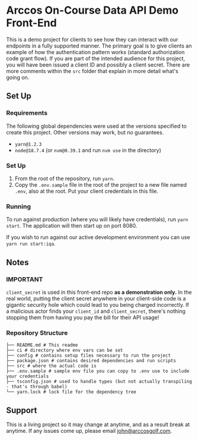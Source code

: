 # Arccos On-Course Data API Demo Front-End

This is a demo project for clients to see how they can interact with our endpoints in a fully supported manner. The
primary goal is to give clients an example of how the authentication pattern works (standard authorization code grant
flow). If you are part of the intended audience for this project, you will have been issued a client ID and possibly a
client secret. There are more comments within the `src` folder that explain in more detail what's going on.

## Set Up

### Requirements

The following global dependencies were used at the versions specified to create this project. Other versions may work,
but no guarantees.

* `yarn@1.2.3`
* `node@18.7.4` (or `nvm@0.39.1` and run `nvm use` in the directory)

### Set Up

1. From the root of the repository, run `yarn`.
1. Copy the `.env.sample` file in the root of the project to a new file named `.env`, also at the root. Put your client
   credentials in this file.

### Running

To run against production (where you will likely have credentials), run `yarn start`. The application will then start
up on port 8080.

If you wish to run against our active development environment you can use `yarn run start:iqa`.

## Notes

### IMPORTANT
`client_secret` is used in this front-end repo **as a demonstration only.** In the real world, putting the client secret
anywhere in your client-side code is a gigantic security hole which could lead to you being charged incorrectly. If a
malicious actor finds your `client_id` and `client_secret`, there's nothing stopping them from having you pay the bill
for their API usage!

### Repository Structure

```text
├── README.md # This readme
├── ci # directory where env vars can be set
├── config # contains setup files necessary to run the project
├── package.json # contains desired dependencies and run scripts 
├── src # where the actual code is
├── .env.sample # sample env file you can copy to .env use to include your credentials
├── tsconfig.json # used to handle types (but not actually transpiling - that's through babel)
└── yarn.lock # lock file for the dependency tree
```

## Support

This is a living project so it may change at anytime, and as a result break at anytime. If any issues come up, please
email john@arccosgolf.com.
